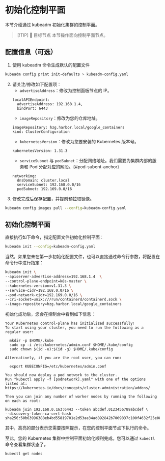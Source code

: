 # 初始化控制平面

本节介绍通过 kubeadm 初始化集群的控制平面。

> [!TIP] 🎯 目标节点
> 本节操作面向控制平面节点。

## 配置信息（可选）

1. 使用 kubeadm 命令生成默认的配置文件

```bash
kubeadm config print init-defaults > kubeadm-config.yaml
```

2. 请关注/修改如下配置项：
    - `advertiseAddress`：修改为控制面板节点的 IP。
    ```yaml{2}
    localAPIEndpoint:
      advertiseAddress: 192.168.1.4,
      bindPort: 6443
    ```
    - `imageRepository`：修改为您的仓库地址。
    ```yaml{1}
    imageRepository: hzg.harbor.local/google_containers
    kind: ClusterConfiguration
    ```
    - `kubernetesVersion`：修改为您要安装的 Kubernetes 版本号。
    ```yaml{1}
    kubernetesVersion: 1.31.3
    ```
    - `serviceSubnet` 与 `podSubnet`：分配网络地址。我们需要为集群内部的服务和 Pod 分配对应的网段。{#pod-subent-anchor}
    ```yaml{3,4}
    networking:
      dnsDomain: cluster.local
      serviceSubnet: 192.168.0.0/16
      podSubnet: 192.169.0.0/16
    ```
3. 修改完成后保存配置，并提前预拉取镜像。

```bash
kubeadm config images pull --config=kubeadm-config.yaml
```

## 初始化控制平面

直接执行如下命令，指定配置文件初始化控制平面：

```bash
kubeadm init --config=kubeadm-config.yaml
```

当然，如果您未在第一步初始化配置文件，也可以直接通过命令行参数，将配置在命令行中进行指定：

```bash
kubeadm init \
--apiserver-advertise-address=192.168.1.4  \
--control-plane-endpoint=k8s-master \
--kubernetes-version=v1.31.3 \
--service-cidr=192.168.0.0/16 \
--pod-network-cidr=192.169.0.0/16 \
--cri-socket=unix:///run/containerd/containerd.sock \
--image-repository=hzg.harbor.local/google_containers
```

初始化成功后，您会在控制台中看到如下信息：

```bash{4-6,10}
Your Kubernetes control-plane has initialized successfully!
To start using your cluster, you need to run the following as a regular user:

  mkdir -p $HOME/.kube
  sudo cp -i /etc/kubernetes/admin.conf $HOME/.kube/config
  sudo chown $(id -u):$(id -g) $HOME/.kube/config

Alternatively, if you are the root user, you can run:

  export KUBECONFIG=/etc/kubernetes/admin.conf

You should now deploy a pod network to the cluster.
Run "kubectl apply -f [podnetwork].yaml" with one of the options listed at:
https://kubernetes.io/docs/concepts/cluster-administration/addons/

Then you can join any number of worker nodes by running the following on each as root:

kubeadm join 192.168.0.163:6443 --token abcdef.0123456789abcdef \
--discovery-token-ca-cert-hash
sha256:50b63996388eb4bd55819701e2d53aa34ad892842b7009837c100f4632f25e08
```

其中，高亮的部分表示您需要按照提示，在您的控制平面节点下执行的命令。

至此，您的 Kubernetes 集群中控制平面初始化顺利完成。您可以通过 `kubectl` 命令查看集群状态了。

```bash
kubectl get nodes
```
